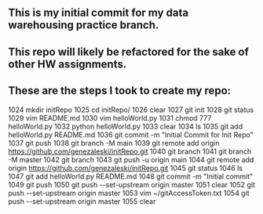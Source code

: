 ## This is my initial commit for my data warehousing practice branch.

## This repo will likely be refactored for the sake of other HW assignments.

## These are the steps I took to create my repo:
 1024  mkdir initRepo
 1025  cd initRepo/
 1026  clear
 1027  git init
 1028  git status
 1029  vim README.md
 1030  vim helloWorld.py
 1031  chmod 777 helloWorld.py
 1032  python helloWorld.py
 1033  clear
 1034  ls
 1035  git add helloWorld.py README.md
 1036  git commit -m "Initial Commit for Init Repo"
 1037  git push
 1038  git branch -M main
 1039  git remote add origin https://github.com/genezaleski/initRepo.git
 1040  git branch
 1041  git branch -M master
 1042  git branch
 1043  git push -u origin main
 1044  git remote add origin https://github.com/genezaleski/initRepo.git
 1045  git status
 1046  ls
 1047  git add helloWorld.py README.md
 1048  git commit -m "Initial commit"
 1049  git push
 1050  git push --set-upstream origin master
 1051  clear
 1052  git push --set-upstream origin master
 1053  vim ~/gitAccessToken.txt
 1054  git push --set-upstream origin master
 1055  clear
